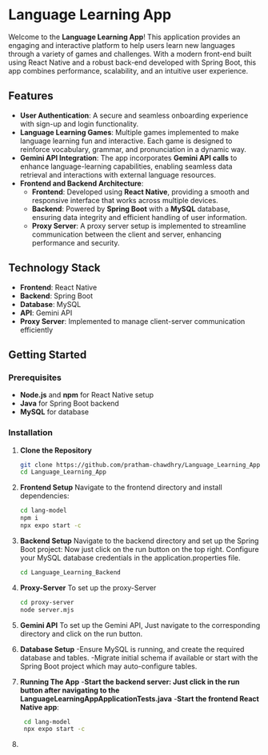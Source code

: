 # Language Learning App

Welcome to the **Language Learning App**! This application provides an engaging and interactive platform to help users learn new languages through a variety of games and challenges. With a modern front-end built using React Native and a robust back-end developed with Spring Boot, this app combines performance, scalability, and an intuitive user experience.

## Features

- **User Authentication**: A secure and seamless onboarding experience with sign-up and login functionality.
- **Language Learning Games**: Multiple games implemented to make language learning fun and interactive. Each game is designed to reinforce vocabulary, grammar, and pronunciation in a dynamic way.
- **Gemini API Integration**: The app incorporates **Gemini API calls** to enhance language-learning capabilities, enabling seamless data retrieval and interactions with external language resources.
- **Frontend and Backend Architecture**:
  - **Frontend**: Developed using **React Native**, providing a smooth and responsive interface that works across multiple devices.
  - **Backend**: Powered by **Spring Boot** with a **MySQL** database, ensuring data integrity and efficient handling of user information.
  - **Proxy Server**: A proxy server setup is implemented to streamline communication between the client and server, enhancing performance and security.

## Technology Stack

- **Frontend**: React Native
- **Backend**: Spring Boot
- **Database**: MySQL
- **API**: Gemini API
- **Proxy Server**: Implemented to manage client-server communication efficiently

## Getting Started

### Prerequisites

- **Node.js** and **npm** for React Native setup
- **Java** for Spring Boot backend
- **MySQL** for database

### Installation

1. **Clone the Repository**

   ```bash
   git clone https://github.com/pratham-chawdhry/Language_Learning_App.git
   cd Language_Learning_App
   
2. **Frontend Setup**
   Navigate to the frontend directory and install dependencies:
   ```bash
   cd lang-model
   npm i
   npx expo start -c
   
3. **Backend Setup**
   Navigate to the backend directory and set up the Spring Boot project:
   Now just click on the run button on the top right.
   Configure your MySQL database credentials in the application.properties file.
   ```bash
   cd Language_Learning_Backend
   
4. **Proxy-Server**
   To set up the proxy-Server
   ```bash
   cd proxy-server
   node server.mjs
   
5. **Gemini API**
   To set up the Gemini API, Just navigate to the corresponding directory and click on the run button.
   
6. **Database Setup**
   -Ensure MySQL is running, and create the required database and tables.
   -Migrate initial schema if available or start with the Spring Boot project which may auto-configure tables.
   
7. **Running The App**
   -**Start the backend server: Just click in the run button after navigating to the LanguageLearningAppApplicationTests.java**
   -**Start the frontend React Native app**:
   ```bash
    cd lang-model
    npx expo start -c

8. 
